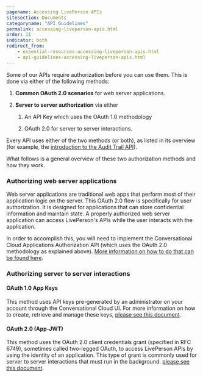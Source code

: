 ```yaml
---
pagename: Accessing LivePerson APIs
sitesection: Documents
categoryname: "API Guidelines"
permalink: accessing-liveperson-apis.html
order: 11
indicator: both
redirect_from:
    - essential-resources-accessing-liveperson-apis.html
    - api-guidelines-accessing-liveperson-apis.html
---
```


Some of our APIs require authorization before you can use them. This is done via either of the following methods:

1. **Common OAuth 2.0 scenarios** for web server applications.

2. **Server to server authorization** via either

    1. An API Key which uses the OAuth 1.0 methodology

    2. OAuth 2.0 for server to server interactions.

Every API uses either of the two methods (or both), as listed in its overview (for example, the [introduction to the Audit Trail API](/audit-trail-api-introduction.html)).

What follows is a general overview of these two authorization methods and how they work.

### Authorizing web server applications

Web server applications are traditional web apps that perform most of their application logic on the server. This OAuth 2.0 flow is specifically for user authorization. It is designed for applications that can store confidential information and maintain state. A properly authorized web server application can access LivePerson's APIs while the user interacts with the application.

In order to accomplish this, you will need to implement the Conversational Cloud Applications Authorization API (which uses the OAuth 2.0 methodology as explained above). [More information on how to do that can be found here](/authorizing-liveengage-applications-overview.html).

### Authorizing server to server interactions

#### OAuth 1.0 App Keys

This method uses API keys pre-generated by an administrator on your account through the Conversational Cloud UI. For more information on how to create, retrieve and manage these keys, [please see this document](/common-resources-create-api-keys.html).

#### OAuth 2.0 (App-JWT)

This method uses the OAuth 2.0 client credentials grant (specified in RFC 6749), sometimes called two-legged OAuth, to access LivePerson APIs by using the identity of an application. This type of grant is commonly used for server to server interactions that must run in the background.
[please see this document](/oauth-2-0-client-credentials.html#step-3-generate-oauth-20-access-token).
